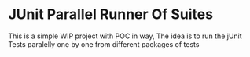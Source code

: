 # JUnit Parallel Runner Of Suites
This is a simple WIP project with POC in way, The idea is to run the jUnit Tests paralelly one by one from different packages of tests

